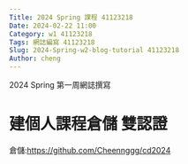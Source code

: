 ```yaml
---
Title: 2024 Spring 課程 41123218
Date: 2024-02-22 11:00 
Category: w1 41123218
Tags: 網誌編寫 41123218
Slug: 2024-Spring-w2-blog-tutorial 41123218
Author: cheng
---
```


2024 Spring 第一周網誌撰寫

<!-- PELICAN_END_SUMMARY -->

# 建個人課程倉儲 雙認證
倉儲:https://github.com/Cheennggg/cd2024

